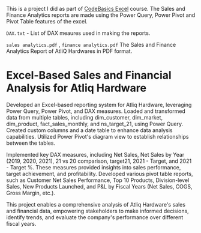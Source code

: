 
This is a project I did as part of [CodeBasics Excel](https://codebasics.io/courses/excel-mother-of-business-intelligence) course. The Sales and Finance Analytics reports are made using the Power Query, Power Pivot and Pivot Table features of the excel. 

`DAX.txt` - List of  DAX meaures used in making the reports. 

`sales analytics.pdf` , `finance analytics.pdf` The Sales and Finance Analytics Report of AtliQ Hardwares in PDF format. 

# Excel-Based Sales and Financial Analysis for Atliq Hardware

Developed an Excel-based reporting system for Atliq Hardware, leveraging Power Query, Power Pivot, and DAX measures. Loaded and transformed data from multiple tables, including dim_customer, dim_market, dim_product, fact_sales_monthly, and ns_target_21, using Power Query. Created custom columns and a date table to enhance data analysis capabilities. Utilized Power Pivot's diagram view to establish relationships between the tables.

Implemented key DAX measures, including Net Sales, Net Sales by Year (2019, 2020, 2021), 21 vs 20 comparison, target21, 2021 - Target, and 2021 - Target %. These measures provided insights into sales performance, target achievement, and profitability. Developed various pivot table reports, such as Customer Net Sales Performance, Top 10 Products, Division-level Sales, New Products Launched, and P&L by Fiscal Years (Net Sales, COGS, Gross Margin, etc.).

This project enables a comprehensive analysis of Atliq Hardware's sales and financial data, empowering stakeholders to make informed decisions, identify trends, and evaluate the company's performance over different fiscal years.
